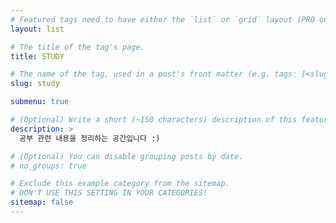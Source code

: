 ```yaml
---
# Featured tags need to have either the `list` or `grid` layout (PRO only).
layout: list

# The title of the tag's page.
title: STUDY

# The name of the tag, used in a post's front matter (e.g. tags: [<slug>]).
slug: study

submenu: true

# (Optional) Write a short (~150 characters) description of this featured tag.
description: >
  공부 관련 내용을 정리하는 공간입니다 :)

# (Optional) You can disable grouping posts by date.
# no_groups: true

# Exclude this example category from the sitemap.
# DON'T USE THIS SETTING IN YOUR CATEGORIES!
sitemap: false
---
```

